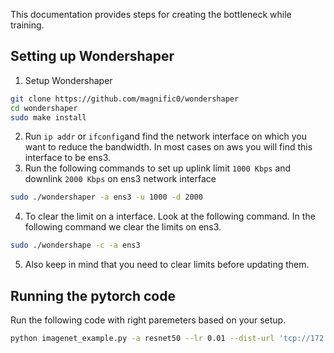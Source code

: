 This documentation provides steps for creating the bottleneck while training.
## Setting up Wondershaper
1. Setup Wondershaper
```bash
git clone https://github.com/magnific0/wondershaper
cd wondershaper
sudo make install
```
2. Run ```ip addr``` or ```ifconfig```and find the network interface on which you want to reduce
   the bandwidth. In most cases on aws you will find this interface to be ens3.
3. Run the following commands to set up uplink limit ```1000 Kbps``` and
   downlink ```2000 Kbps``` on ens3 network interface
```bash
sudo ./wondershaper -a ens3 -u 1000 -d 2000
```
4. To clear the limit on a interface. Look at the following command. In the
   following command we clear the limits on ens3.
```bash
sudo ./wondershape -c -a ens3
```
5. Also keep in mind that you need to clear limits before updating them.

## Running the pytorch code
Run the following code with right paremeters based on your setup.
 ```bash
python imagenet_example.py -a resnet50 --lr 0.01 --dist-url 'tcp://172.31.71.89:2345' --dist-backend 'nccl' --multiprocessing-distributed --world-size 2 --rank 1 ~/data
```
